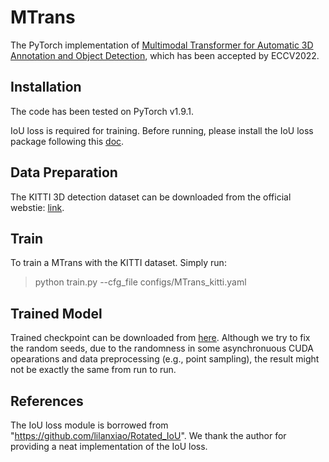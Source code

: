 # MTrans
The PyTorch implementation of [Multimodal Transformer for Automatic 3D Annotation and Object Detection](https://arxiv.org/abs/2207.09805), which has been accepted by ECCV2022.

## Installation
The code has been tested on PyTorch v1.9.1. 

IoU loss is required for training. Before running, please install the IoU loss package following this [doc](https://github.com/Cliu2/MTrans/tree/main/loss#readme).

## Data Preparation
The KITTI 3D detection dataset can be downloaded from the official webstie: [link](http://www.cvlibs.net/datasets/kitti/eval_object.php?obj_benchmark=3d).

## Train
To train a MTrans with the KITTI dataset. Simply run:
> python train.py --cfg_file configs/MTrans_kitti.yaml

## Trained Model
Trained checkpoint can be downloaded from [here](https://connecthkuhk-my.sharepoint.com/personal/lcon7_connect_hku_hk/_layouts/15/onedrive.aspx?id=%2Fpersonal%2Flcon7%5Fconnect%5Fhku%5Fhk%2FDocuments%2FMTrans%5Fckpt%2Fbest%5Fmodel%2Ept&parent=%2Fpersonal%2Flcon7%5Fconnect%5Fhku%5Fhk%2FDocuments%2FMTrans%5Fckpt&ga=1).
Although we try to fix the random seeds, due to the randomness in some asynchronuous CUDA opearations and data preprocessing (e.g., point sampling), the result might not be exactly the same from run to run.

## References
The IoU loss module is borrowed from "https://github.com/lilanxiao/Rotated_IoU". We thank the author for providing a neat implementation of the IoU loss.
